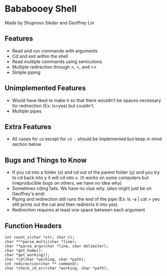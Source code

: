 # Bababooey Shell

Made by Shuprovo Sikder and Geoffrey Lin

## Features

- Read and run commands with arguments
- Cd and exit within the shell
- Read multiple commands using semicolons
- Multiple redirection through >, <, and >>
- Simple piping

## Unimplemented Features

- Would have liked to make it so that there wouldn't be spaces necessary for redirection (Ex: ls>yes) but couldn't.
- Multiple pipes

## Extra Features

- All cases for `cd` except for `cd -` should be implemented but keep in mind section below

## Bugs and Things to Know

- If you cd into a folder (x) and cd out of the parent folder (y) and you try to cd back into y it will cd into x.
  (it works on some computers but irreproducible bugs on others, we have no idea why)
- Sometimes cding fails. We have no clue why.
  (also might just be on Geoffrey's end)
- Piping and redirection still runs the end of the pipe (Ex: ls -a | cat > yes still prints out the cat and then redirects it into yes)
- Redirection requires at least one space between each argument

## Function Headers

```
int count_x(char *str, char c);
char ***parse_multi(char *line);
char **parse_args(char *line, char delimiter);
char *get_home();
char *get_working();
char *cd(char *working, char *path);
int redirection(char ** command);
char *check_cd_err(char *working, char *path);
```
